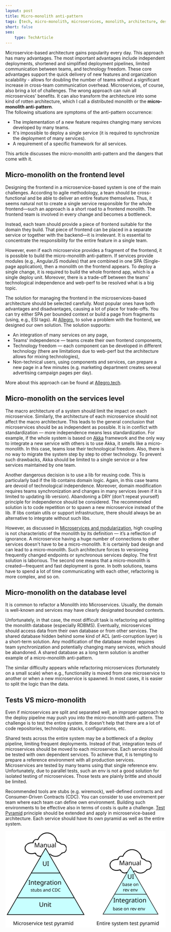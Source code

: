 ```yaml
---
layout: post
title: Micro-monolith anti-pattern
tags: [tech, micro-monolith, microservices, monolith, architecture, design, patterns, anti-patterns]
short: false
seo:
    type: TechArticle
---
```


Microservice-based architecture gains popularity every day.
This approach has many advantages.
The most important advantages include independent deployments, shortened and simplified deployment pipelines, limited communication between teams, and technology freedom.
These core advantages support the quick delivery of new features and organization scalability - allows for doubling the number of teams without a significant increase in cross-team communication overhead.
Microservices, of course, also bring a lot of challenges.
The wrong approach can ruin all microservices' benefits.
It can also transform the architecture into some kind of rotten architecture, which I call a distributed monolith or the **micro-monolith anti-pattern**.  
The following situations are symptoms of the anti-pattern occurrence:

- The implementation of a new feature requires changing many services developed by many teams.
- It's impossible to deploy a single service (it is required to synchronize the deployment of many services).
- A requirement of a specific framework for all services.

This article discusses the micro-monolith anti-pattern and the dangers that come with it.

## Micro-monolith on the frontend level

Designing the frontend in a microservice-based system is one of the main challenges.
According to agile methodology, a team should be cross-functional and be able to deliver an entire feature themselves.
Thus, it seems natural not to create a single service responsible for the whole frontend—such an approach is a short road to a frontend monolith.
The frontend team is involved in every change and becomes a bottleneck.

Instead, each team should provide a piece of frontend suitable for the domain they build.
That piece of frontend can be placed in a separate service or together with the backend—it is irrelevant.
It is essential to concentrate the responsibility for the entire feature in a single team.

However, even if each microservice provides a fragment of the frontend, it is possible to build the micro-monolith anti-pattern.
If services provide modules (e.g., AngularJS modules) that are combined in one SPA (Single-page application),
then a monolith on the frontend appears.
To deploy a single change, it is required to build the whole frontend app, which is a single deploy unit.
Moreover, there is a trade-off between the teams' technological independence and web-perf to be resolved what is a big topic.

The solution for managing the frontend in the microservices-based architecture should be selected carefully.
Most popular ones have both advantages and disadvantages, causing a lot of place for trade-offs.
You can try either SPA per bounded context or build a page from fragments (using, e.g., ESI tags).
At [Allegro](http://allegro.pl), to solve a problem with the frontend, we designed our own solution.
The solution supports:

- An integration of many services on any page,
- Teams' independence — teams create their own frontend components,
- Technology freedom — each component can be developed in different technology (there are limitations due to web-perf but the architecture allows for mixing technologies),
- Non-technical users, using components and services, can prepare a new page in a few minutes (e.g. marketing department creates several advertising campaign pages per day).

More about this approach can be found at [Allegro.tech](http://allegro.tech/2016/03/Managing-Frontend-in-the-microservices-architecture.html).

## Micro-monolith on the services level

The macro architecture of a system should limit the impact on each microservice.
Similarly, the architecture of each microservice should not affect the macro architecture.
This leads to the general conclusion that microservices should be as independent as possible.
It is in conflict with standardization — more independence means less standardization.
For example, if the whole system is based on [Akka](http://akka.io) framework and the only way to integrate a new service
with others is to use Akka, it smells like a micro-monolith.
In this case, teams lose their technological freedom.
Also, there is no way to migrate the system step by step to other technology.
To prevent such drawbacks, Akka should be limited to a single service or a few services maintained by one team.

Another dangerous decision is to use a lib for reusing code.
This is particularly bad if the lib contains domain logic.
Again, in this case teams are devoid of technological independence.
Moreover, domain modification requires teams synchronization and changes in many services (even if it is limited to updating lib version).
Abandoning a DRY (don't repeat yourself) principle for independence should be considered.
The recommended solution is to code repetition or to spawn a new microservice instead of the lib.
If libs contain utils or support infrastructure, there should always be an alternative to integrate without such libs.

However, as discussed in [Microservices and modularization](/2017/01/08/Microservices-and-modularization.html),
high coupling is not characteristic of the monolith by its definition — it’s a reflection of ignorance.
A microservice having a huge number of connections to other services doesn't have to be a micro-monolith.
It is certainly bad design and can lead to a micro-monolith.
Such architecture forces to versioning frequently changed endpoints or synchronous services deploy.
The first solution is laborious.
The second one means that a micro-monolith is created—frequent and fast deployment is gone.
In both solutions, teams have to spend a lot of time communicating with each other, refactoring is more complex, and so on.

## Micro-monolith on the database level

It is common to refactor a Monolith into Microservices.
Usually, the domain is well-known and services may have clearly designated bounded contexts.

Unfortunately, in that case, the most difficult task is refactoring and splitting the monolith database (especially RDBMS).
Eventually, microservices should access data from their own database or from other services.
The shared database hidden behind some kind of ACL (anti-corruption layer) is a short-term solution.
Any modification of the database model requires team synchronization and potentially changing many services, which should be abandoned.
A shared database as a long term solution is another example of a micro-monolith anti-pattern.

The similar difficulty appears while refactoring microservices (fortunately on a small scale) when 
e.g., functionality is moved from one microservice to another or when a new microservice is spawned.
In most cases, it is easier to split the logic than the data.

## Tests VS micro-monolith

Even if microservices are split and separated well, an improper approach to the deploy pipeline may push you into the micro-monolith anti-pattern.
The challenge is to test the entire system.
It doesn't help that there are a lot of code repositories, technology stacks, configurations, etc.

Shared tests across the entire system may be a bottleneck of a deploy pipeline, limiting frequent deployments.
Instead of that, integration tests of microservices should be moved to each microservice.
Each service should be tested with own dependent services.
To achieve that, it is tempting to prepare a reference environment with all production services.
Microservices are tested by many teams using that single reference env.
Unfortunately, due to parallel tests, such an env is not a good solution for isolated testing of microservices.
Those tests are plainly brittle and should be limited.

Recommended tools are stubs (e.g. wiremock), well-defined contracts and Consumer-Driven Contracts (CDC).
You can consider to use envirement per team where each team can define own environment.
Building such environments to be effective also in terms of costs is quite a challenge.
[Test Pyramid](http://martinfowler.com/bliki/TestPyramid.html) principle should be extended and apply in microservice-based architecture.
Each service should have its own pyramid as well as the entire system.

![Test pyramids in microservice-based architecture](/assets/articles/2017-01-30-Micro-monolith-Anti-pattern/test-pyramids.svg)
